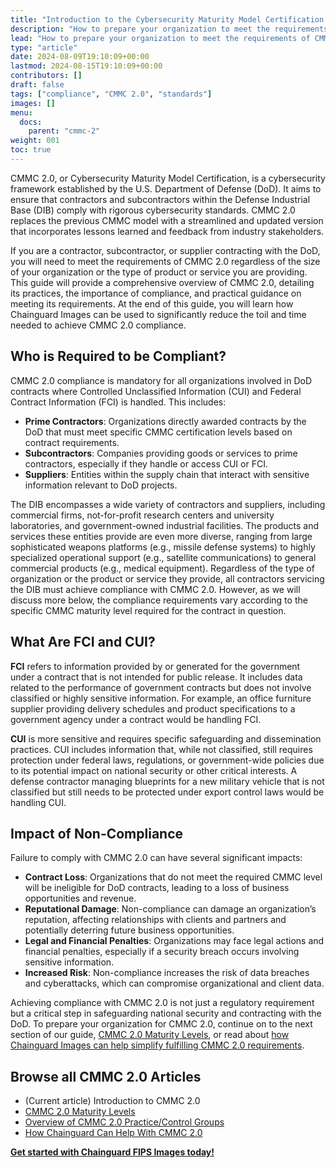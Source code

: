 ```yaml
---
title: "Introduction to the Cybersecurity Maturity Model Certification (CMMC) 2.0"
description: "How to prepare your organization to meet the requirements of CMMC 2.0"
lead: "How to prepare your organization to meet the requirements of CMMC 2.0"
type: "article"
date: 2024-08-09T19:10:09+00:00
lastmod: 2024-08-15T19:10:09+00:00
contributors: []
draft: false
tags: ["compliance", "CMMC 2.0", "standards"]
images: []
menu:
  docs:
    parent: "cmmc-2"
weight: 001
toc: true
---
```


CMMC 2.0, or Cybersecurity Maturity Model Certification, is a cybersecurity framework established by the U.S. Department of Defense (DoD). It aims to ensure that contractors and subcontractors within the Defense Industrial Base (DIB) comply with rigorous cybersecurity standards. CMMC 2.0 replaces the previous CMMC model with a streamlined and updated version that incorporates lessons learned and feedback from industry stakeholders.

If you are a contractor, subcontractor, or supplier contracting with the DoD, you will need to meet the requirements of CMMC 2.0 regardless of the size of your organization or the type of product or service you are providing. This guide will provide a comprehensive overview of CMMC 2.0, detailing its practices, the importance of compliance, and practical guidance on meeting its requirements. At the end of this guide, you will learn how Chainguard Images can be used to significantly reduce the toil and time needed to achieve CMMC 2.0 compliance.

## Who is Required to be Compliant?

CMMC 2.0 compliance is mandatory for all organizations involved in DoD contracts where Controlled Unclassified Information (CUI) and Federal Contract Information (FCI) is handled. This includes:

- **Prime Contractors**: Organizations directly awarded contracts by the DoD that must meet specific CMMC certification levels based on contract requirements.
- **Subcontractors**: Companies providing goods or services to prime contractors, especially if they handle or access CUI or FCI.
- **Suppliers**: Entities within the supply chain that interact with sensitive information relevant to DoD projects.

The DIB encompasses a wide variety of contractors and suppliers, including commercial firms, not-for-profit research centers and university laboratories, and government-owned industrial facilities. The products and services these entities provide are even more diverse, ranging from large sophisticated weapons platforms (e.g., missile defense systems) to highly specialized operational support (e.g., satellite communications) to general commercial products (e.g., medical equipment). Regardless of the type of organization or the product or service they provide, all contractors servicing the DIB must achieve compliance with CMMC 2.0. However, as we will discuss more below, the compliance requirements vary according to the specific CMMC maturity level required for the contract in question.

## What Are FCI and CUI?

**FCI** refers to information provided by or generated for the government under a contract that is not intended for public release. It includes data related to the performance of government contracts but does not involve classified or highly sensitive information. For example, an office furniture supplier providing delivery schedules and product specifications to a government agency under a contract would be handling FCI.

**CUI** is more sensitive and requires specific safeguarding and dissemination practices. CUI includes information that, while not classified, still requires protection under federal laws, regulations, or government-wide policies due to its potential impact on national security or other critical interests. A defense contractor managing blueprints for a new military vehicle that is not classified but still needs to be protected under export control laws would be handling CUI.

## Impact of Non-Compliance

Failure to comply with CMMC 2.0 can have several significant impacts:

- **Contract Loss**: Organizations that do not meet the required CMMC level will be ineligible for DoD contracts, leading to a loss of business opportunities and revenue.
- **Reputational Damage**: Non-compliance can damage an organization’s reputation, affecting relationships with clients and partners and potentially deterring future business opportunities.
- **Legal and Financial Penalties**: Organizations may face legal actions and financial penalties, especially if a security breach occurs involving sensitive information.
- **Increased Risk**: Non-compliance increases the risk of data breaches and cyberattacks, which can compromise organizational and client data.

Achieving compliance with CMMC 2.0 is not just a regulatory requirement but a critical step in safeguarding national security and contracting with the DoD. To prepare your organization for CMMC 2.0, continue on to the next section of our guide, [CMMC 2.0 Maturity Levels](./cmmc-2-levels.md), or read about [how Chainguard Images can help simplify fulfilling CMMC 2.0 requirements](./cmmc-chainguard.md).

## Browse all CMMC 2.0 Articles

- (Current article) Introduction to CMMC 2.0
- [CMMC 2.0 Maturity Levels](/software-security/compliance/cmmc-2/cmmc-2-levels/)
- [Overview of CMMC 2.0 Practice/Control Groups](/software-security/compliance/cmmc-2/cmmc-practices/)
- [How Chainguard Can Help With CMMC 2.0](/software-security/compliance/cmmc-2/cmmc-chainguard/)

**[Get started with Chainguard FIPS Images today!](https://images.chainguard.dev/?category=fips?utm_source=docs)**
